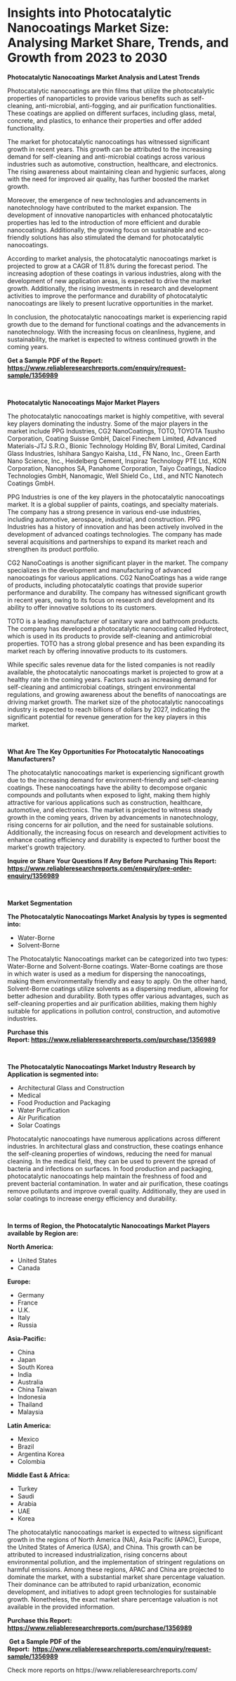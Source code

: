 <p><h1>Insights into Photocatalytic Nanocoatings Market Size: Analysing Market Share, Trends, and Growth from 2023 to 2030</h1></p><p><strong>Photocatalytic Nanocoatings Market Analysis and Latest Trends</strong></p>
<p><p>Photocatalytic nanocoatings are thin films that utilize the photocatalytic properties of nanoparticles to provide various benefits such as self-cleaning, anti-microbial, anti-fogging, and air purification functionalities. These coatings are applied on different surfaces, including glass, metal, concrete, and plastics, to enhance their properties and offer added functionality.</p><p>The market for photocatalytic nanocoatings has witnessed significant growth in recent years. This growth can be attributed to the increasing demand for self-cleaning and anti-microbial coatings across various industries such as automotive, construction, healthcare, and electronics. The rising awareness about maintaining clean and hygienic surfaces, along with the need for improved air quality, has further boosted the market growth.</p><p>Moreover, the emergence of new technologies and advancements in nanotechnology have contributed to the market expansion. The development of innovative nanoparticles with enhanced photocatalytic properties has led to the introduction of more efficient and durable nanocoatings. Additionally, the growing focus on sustainable and eco-friendly solutions has also stimulated the demand for photocatalytic nanocoatings.</p><p>According to market analysis, the photocatalytic nanocoatings market is projected to grow at a CAGR of 11.8% during the forecast period. The increasing adoption of these coatings in various industries, along with the development of new application areas, is expected to drive the market growth. Additionally, the rising investments in research and development activities to improve the performance and durability of photocatalytic nanocoatings are likely to present lucrative opportunities in the market.</p><p>In conclusion, the photocatalytic nanocoatings market is experiencing rapid growth due to the demand for functional coatings and the advancements in nanotechnology. With the increasing focus on cleanliness, hygiene, and sustainability, the market is expected to witness continued growth in the coming years.</p></p>
<p><strong>Get a Sample PDF of the Report:&nbsp; <a href="https://www.reliableresearchreports.com/enquiry/request-sample/1356989">https://www.reliableresearchreports.com/enquiry/request-sample/1356989</a></strong></p>
<p>&nbsp;</p>
<p><strong>Photocatalytic Nanocoatings Major Market Players</strong></p>
<p><p>The photocatalytic nanocoatings market is highly competitive, with several key players dominating the industry. Some of the major players in the market include PPG Industries, CG2 NanoCoatings, TOTO, TOYOTA Tsusho Corporation, Coating Suisse GmbH, Daicel Finechem Limited, Advanced Materials-JTJ S.R.O., Bionic Technology Holding BV, Boral Limited, Cardinal Glass Industries, Ishihara Sangyo Kaisha, Ltd., FN Nano, Inc., Green Earth Nano Science, Inc., Heidelberg Cement, Inspiraz Technology PTE Ltd., KON Corporation, Nanophos SA, Panahome Corporation, Taiyo Coatings, Nadico Technologies GmbH, Nanomagic, Well Shield Co., Ltd., and NTC Nanotech Coatings GmbH.</p><p>PPG Industries is one of the key players in the photocatalytic nanocoatings market. It is a global supplier of paints, coatings, and specialty materials. The company has a strong presence in various end-use industries, including automotive, aerospace, industrial, and construction. PPG Industries has a history of innovation and has been actively involved in the development of advanced coatings technologies. The company has made several acquisitions and partnerships to expand its market reach and strengthen its product portfolio.</p><p>CG2 NanoCoatings is another significant player in the market. The company specializes in the development and manufacturing of advanced nanocoatings for various applications. CG2 NanoCoatings has a wide range of products, including photocatalytic coatings that provide superior performance and durability. The company has witnessed significant growth in recent years, owing to its focus on research and development and its ability to offer innovative solutions to its customers.</p><p>TOTO is a leading manufacturer of sanitary ware and bathroom products. The company has developed a photocatalytic nanocoating called Hydrotect, which is used in its products to provide self-cleaning and antimicrobial properties. TOTO has a strong global presence and has been expanding its market reach by offering innovative products to its customers.</p><p>While specific sales revenue data for the listed companies is not readily available, the photocatalytic nanocoatings market is projected to grow at a healthy rate in the coming years. Factors such as increasing demand for self-cleaning and antimicrobial coatings, stringent environmental regulations, and growing awareness about the benefits of nanocoatings are driving market growth. The market size of the photocatalytic nanocoatings industry is expected to reach billions of dollars by 2027, indicating the significant potential for revenue generation for the key players in this market.</p></p>
<p>&nbsp;</p>
<p><strong>What Are The Key Opportunities For Photocatalytic Nanocoatings Manufacturers?</strong></p>
<p><p>The photocatalytic nanocoatings market is experiencing significant growth due to the increasing demand for environment-friendly and self-cleaning coatings. These nanocoatings have the ability to decompose organic compounds and pollutants when exposed to light, making them highly attractive for various applications such as construction, healthcare, automotive, and electronics. The market is projected to witness steady growth in the coming years, driven by advancements in nanotechnology, rising concerns for air pollution, and the need for sustainable solutions. Additionally, the increasing focus on research and development activities to enhance coating efficiency and durability is expected to further boost the market's growth trajectory.</p></p>
<p><strong>Inquire or Share Your Questions If Any Before Purchasing This Report: <a href="https://www.reliableresearchreports.com/enquiry/pre-order-enquiry/1356989">https://www.reliableresearchreports.com/enquiry/pre-order-enquiry/1356989</a></strong></p>
<p>&nbsp;</p>
<p><strong>Market Segmentation</strong></p>
<p><strong>The Photocatalytic Nanocoatings Market Analysis by types is segmented into:</strong></p>
<p><ul><li>Water-Borne</li><li>Solvent-Borne</li></ul></p>
<p><p>The Photocatalytic Nanocoatings market can be categorized into two types: Water-Borne and Solvent-Borne coatings. Water-Borne coatings are those in which water is used as a medium for dispersing the nanocoatings, making them environmentally friendly and easy to apply. On the other hand, Solvent-Borne coatings utilize solvents as a dispersing medium, allowing for better adhesion and durability. Both types offer various advantages, such as self-cleaning properties and air purification abilities, making them highly suitable for applications in pollution control, construction, and automotive industries.</p></p>
<p><strong>Purchase this Report:&nbsp;<a href="https://www.reliableresearchreports.com/purchase/1356989">https://www.reliableresearchreports.com/purchase/1356989</a></strong></p>
<p>&nbsp;</p>
<p><strong>The Photocatalytic Nanocoatings Market Industry Research by Application is segmented into:</strong></p>
<p><ul><li>Architectural Glass and Construction</li><li>Medical</li><li>Food Production and Packaging</li><li>Water Purification</li><li>Air Purification</li><li>Solar Coatings</li></ul></p>
<p><p>Photocatalytic nanocoatings have numerous applications across different industries. In architectural glass and construction, these coatings enhance the self-cleaning properties of windows, reducing the need for manual cleaning. In the medical field, they can be used to prevent the spread of bacteria and infections on surfaces. In food production and packaging, photocatalytic nanocoatings help maintain the freshness of food and prevent bacterial contamination. In water and air purification, these coatings remove pollutants and improve overall quality. Additionally, they are used in solar coatings to increase energy efficiency and durability.</p></p>
<p>&nbsp;</p>
<p><strong>In terms of Region, the Photocatalytic Nanocoatings Market Players available by Region are:</strong></p>
<p>
    <p> <strong> North America: </strong>
        <ul>
            <li>United States</li>
            <li>Canada</li>
        </ul>
        </p> 
    <p> <strong> Europe: </strong>
        <ul>
            <li>Germany</li>
            <li>France</li>
            <li>U.K.</li>
            <li>Italy</li>
            <li>Russia</li>
        </ul>
        </p> 
    <p> <strong> Asia-Pacific: </strong>
        <ul>
            <li>China</li>
            <li>Japan</li>
            <li>South Korea</li>
            <li>India</li>
            <li>Australia</li>
            <li>China Taiwan</li>
            <li>Indonesia</li>
            <li>Thailand</li>
            <li>Malaysia</li>
        </ul>
        </p> 
    <p> <strong> Latin America: </strong>
        <ul>
            <li>Mexico</li>
            <li>Brazil</li>
            <li>Argentina Korea</li>
            <li>Colombia</li>
        </ul>
        </p> 
    <p> <strong> Middle East & Africa: </strong>
        <ul>
            <li>Turkey</li>
            <li>Saudi</li>
            <li>Arabia</li>
            <li>UAE</li>
            <li>Korea</li>
        </ul>
    </p>
    </p>
<p><p>The photocatalytic nanocoatings market is expected to witness significant growth in the regions of North America (NA), Asia Pacific (APAC), Europe, the United States of America (USA), and China. This growth can be attributed to increased industrialization, rising concerns about environmental pollution, and the implementation of stringent regulations on harmful emissions. Among these regions, APAC and China are projected to dominate the market, with a substantial market share percentage valuation. Their dominance can be attributed to rapid urbanization, economic development, and initiatives to adopt green technologies for sustainable growth. Nonetheless, the exact market share percentage valuation is not available in the provided information.</p></p>
<p><strong>Purchase this Report: <a href="https://www.reliableresearchreports.com/purchase/1356989">https://www.reliableresearchreports.com/purchase/1356989</a></strong></p>
<p>&nbsp;<strong>Get a Sample PDF of the Report:&nbsp;&nbsp;<a href="https://www.reliableresearchreports.com/enquiry/request-sample/1356989">https://www.reliableresearchreports.com/enquiry/request-sample/1356989</a></strong></p>
<p><strong></strong></p>
<p>Check more reports on https://www.reliableresearchreports.com/</p>